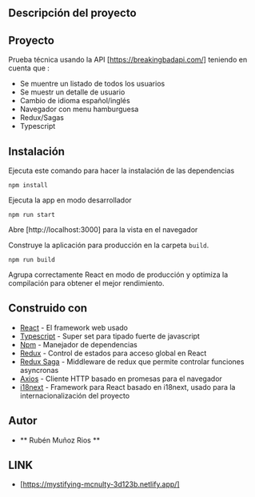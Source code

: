 ## Descripción del proyecto







## Proyecto

Prueba técnica usando la API [https://breakingbadapi.com/] teniendo en cuenta que :
- Se muentre un listado de todos los usuarios
- Se muestr un detalle de usuario
- Cambio de idioma español/inglés
- Navegador con menu hamburguesa
- Redux/Sagas
- Typescript

## Instalación

Ejecuta este comando para hacer la instalación de las dependencias

 `npm install`

Ejecuta la app en modo desarrollador<br>

 `npm run start`

Abre [http://localhost:3000] para la vista en el navegador

Construye la aplicación para producción en la carpeta `build`.<br>

`npm run build` 

Agrupa correctamente React en modo de producción y optimiza la compilación para obtener el mejor rendimiento.

## Construido con

- [React](https://es.reactjs.org/) - El framework web usado
- [Typescript](https://www.typescriptlang.org/) - Super set para tipado fuerte de javascript
- [Npm](https://www.npmjs.com/) - Manejador de dependencias
- [Redux](https://es.redux.js.org/) - Control de estados para acceso global en React
- [Redux Saga](https://redux-saga.js.org/) - Middleware de redux que permite controlar funciones asyncronas
- [Axios](https://github.com/axios/axios) - Cliente HTTP basado en promesas para el navegador
- [i18next](https://react.i18next.com/) - Framework para React basado en i18next, usado para la internacionalización del proyecto

## Autor 

- ** Rubén Muñoz Rios ** 

## LINK 

- [https://mystifying-mcnulty-3d123b.netlify.app/]
